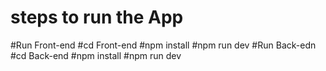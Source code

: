 # steps to run the App

#Run Front-end
#cd Front-end 
#npm install
#npm run dev
#Run Back-edn
 #cd Back-end 
 #npm install
 #npm run dev
